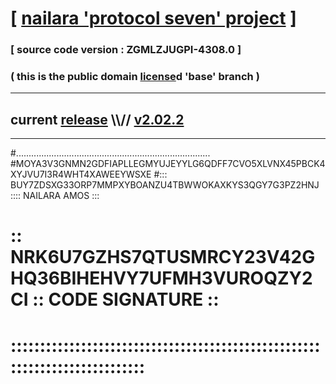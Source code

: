 
# [ [nailara 'protocol seven' project](http://nailara.network/) ]

### [ source code version : ZGMLZJUGPI-4308.0 ]

### ( this is the public domain [license](../license)d 'base' branch )
---
## current [release](https://github.com/nailara-technologies/protocol-7/releases) \\\\// [v2.02.2](https://github.com/nailara-technologies/protocol-7/releases/tag/v2.02.2)
---

#.............................................................................
#MOYA3V3GNMN2GDFIAPLLEGMYUJEYYLG6QDFF7CVO5XLVNX45PBCK4XYJVU7I3R4WHT4XAWEEYWSXE
#::: BUY7ZDSXG33ORP7MMPXYBOANZU4TBWWOKAXKYS3QGY7G3PZ2HNJ :::: NAILARA AMOS :::
# :: NRK6U7GZHS7QTUSMRCY23V42GHQ36BIHEHVY7UFMH3VUROQZY2CI :: CODE SIGNATURE ::
# ::::::::::::::::::::::::::::::::::::::::::::::::::::::::::::::::::::::::::::

